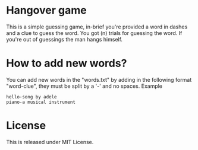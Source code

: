 # Hangover game

This is a simple guessing game, in-brief you're provided a word in dashes and a clue to guess the word. You got (n) trials for guessing the word.
If you're out of guessings the man hangs himself.

# How to add new words?

You can add new words in the "words.txt" by adding in the following format "word-clue", they must be split by a '-' and no spaces.
Example 
```
hello-song by adele
piano-a musical instrument
```

# License

This is released under MIT License.
